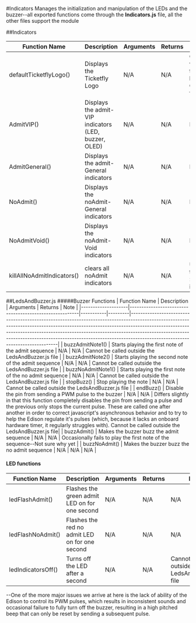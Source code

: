 #Indicators
Manages the initialization and manipulation of the LEDs and the buzzer--all exported functions come through the **Indicators.js** file, all the other files support the module

##Indicators

|Function Name | Description    | Arguments | Returns | Note|
|--------------|----------------|-----------|---------|-----|
| defaultTicketflyLogo()|Displays the Ticketfly Logo |N/A |N/A |Currently doesn’t work on startup of the machine—may be because the OLED has not yet fully init-ed |
|AdmitVIP()|Displays the admit-VIP indicators (LED, buzzer, OLED) |N/A |N/A |N/A |
| AdmitGeneral()|Displays the admit-General indicators |N/A |N/A |N/A |
|NoAdmit() |Displays the noAdmit-General indicators |N/A |N/A |N/A |
|NoAdmitVoid() |Displays the noAdmit-Void indicators |N/A |N/A |N/A |
|killAllNoAdmitIndicators() |clears all noAdmit indicators |N/A |N/A |Used in the case of the noAdmit->checkingDatabase interrupt |

##LedsAndBuzzer.js
#####Buzzer Functions
| Function Name      | Description                                            | Arguments | Returns | Note                                                                                                                                                                                                                                                                                                                                                                  |
|--------------------|--------------------------------------------------------|-----------|---------|-----------------------------------------------------------------------------------------------------------------------------------------------------------------------------------------------------------------------------------------------------------------------------------------------------------------------------------------------------------------------|
| buzzAdmitNote1()   | Starts playing the first note of the admit sequence    | N/A       | N/A     | Cannot be called outside the LedsAndBuzzer.js file                                                                                                                                                                                                                                                                                                                                                                   |
| buzzAdmitNote2()   | Starts playing the second note of the admit sequence   | N/A       | N/A     | Cannot be called outside the LedsAndBuzzer.js file                                                                                                                                                                                                                                                                                                                                                                   |
| buzzNoAdmitNote1() | Starts playing the first note of the no admit sequence | N/A       | N/A     | Cannot be called outside the LedsAndBuzzer.js file                                                                                                                                                                                                                                                                                                                                                                   |
| stopBuzz()         | Stop playing the note                                  | N/A       | N/A     | Cannot be called outside the LedsAndBuzzer.js file                                                                                                                                                                                                                                                                                                                                                                   |
| endBuzz()          | Disable the pin from sending a PWM pulse to the buzzer | N/A       | N/A     | Differs slightly in that this function completely disables the pin from sending a pulse and the previous only stops the current pulse. These are called one after another in order to correct javascript's asynchronous behavior and to try to help the Edison regulate it's pulses (which, because it lacks an onboard hardware timer, it regularly struggles with). Cannot be called outside the LedsAndBuzzer.js file|
| buzzAdmit()        | Makes the buzzer buzz the admit sequence               | N/A       | N/A     | Occasionally fails to play the first note of the sequence--Not sure why yet                                                                                                                                                                                                                                                                                           |
| buzzNoAdmit()      | Makes the buzzer buzz the no admit sequence            | N/A       | N/A     | N/A                                                                                                                                                                                                                                                                                                                                                                   |
#### LED functions
| Function Name      | Description                                    | Arguments | Returns | Note                                               |
|--------------------|------------------------------------------------|-----------|---------|----------------------------------------------------|
| ledFlashAdmit()    | Flashes the green admit LED on for one second  | N/A       | N/A     | N/A                                                |
| ledFlashNoAdmit()  | Flashes the red no admit LED on for one second | N/A       | N/A     | N/A                                                |
| ledIndicatorsOff() | Turns off the LED after a second               | N/A       | N/A     | Cannot be called outside the LedsAndBuzzer.js file |


--One of the more major issues we arrive at here is the lack of ability of the Edison to control its PWM pulses, which results in inconsistent sounds and occasional failure to fully turn off the buzzer, resulting in a high pitched beep that can only be reset by sending a subsequent pulse.

